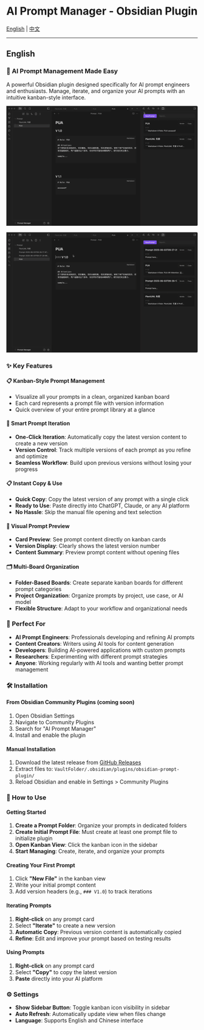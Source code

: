 # AI Prompt Manager - Obsidian Plugin

[English](README.md) | [中文](README-zh.md)

---

## English

### 🚀 AI Prompt Management Made Easy

A powerful Obsidian plugin designed specifically for AI prompt engineers and enthusiasts. Manage, iterate, and organize your AI prompts with an intuitive kanban-style interface.


![newprompt](asset/newprompt.gif)


![lterate](asset/lterate.gif)


### ✨ Key Features

#### 📋 **Kanban-Style Prompt Management**
- Visualize all your prompts in a clean, organized kanban board
- Each card represents a prompt file with version information
- Quick overview of your entire prompt library at a glance

#### 🔄 **Smart Prompt Iteration**
- **One-Click Iteration**: Automatically copy the latest version content to create a new version
- **Version Control**: Track multiple versions of each prompt as you refine and optimize
- **Seamless Workflow**: Build upon previous versions without losing your progress

#### 📋 **Instant Copy & Use**
- **Quick Copy**: Copy the latest version of any prompt with a single click
- **Ready to Use**: Paste directly into ChatGPT, Claude, or any AI platform
- **No Hassle**: Skip the manual file opening and text selection

#### 👀 **Visual Prompt Preview**
- **Card Preview**: See prompt content directly on kanban cards
- **Version Display**: Clearly shows the latest version number
- **Content Summary**: Preview prompt content without opening files

#### 🗂️ **Multi-Board Organization**
- **Folder-Based Boards**: Create separate kanban boards for different prompt categories
- **Project Organization**: Organize prompts by project, use case, or AI model
- **Flexible Structure**: Adapt to your workflow and organizational needs

### 🎯 Perfect For

- **AI Prompt Engineers**: Professionals developing and refining AI prompts
- **Content Creators**: Writers using AI tools for content generation
- **Developers**: Building AI-powered applications with custom prompts
- **Researchers**: Experimenting with different prompt strategies
- **Anyone**: Working regularly with AI tools and wanting better prompt management

### 🛠️ Installation

#### From Obsidian Community Plugins (coming soon)

1. Open Obsidian Settings
2. Navigate to Community Plugins
3. Search for "AI Prompt Manager"
4. Install and enable the plugin

#### Manual Installation

1. Download the latest release from [GitHub Releases](https://github.com/lefinite/AI_Prompt_Manager_Obsidian_Plugin/releases)
2. Extract files to: `VaultFolder/.obsidian/plugins/obsidian-prompt-plugin/`
3. Reload Obsidian and enable in Settings > Community Plugins

### 📖 How to Use

#### Getting Started
1. **Create a Prompt Folder**: Organize your prompts in dedicated folders
2. **Create Initial Prompt File**: Must create at least one prompt file to initialize plugin
3. **Open Kanban View**: Click the kanban icon in the sidebar
4. **Start Managing**: Create, iterate, and organize your prompts

#### Creating Your First Prompt
1. Click **"New File"** in the kanban view
2. Write your initial prompt content
3. Add version headers (e.g., `### V1.0`) to track iterations

#### Iterating Prompts
1. **Right-click** on any prompt card
2. Select **"Iterate"** to create a new version
3. **Automatic Copy**: Previous version content is automatically copied
4. **Refine**: Edit and improve your prompt based on testing results

#### Using Prompts
1. **Right-click** on any prompt card
2. Select **"Copy"** to copy the latest version
3. **Paste** directly into your AI platform

### ⚙️ Settings

- **Show Sidebar Button**: Toggle kanban icon visibility in sidebar
- **Auto Refresh**: Automatically update view when files change
- **Language**: Supports English and Chinese interface

